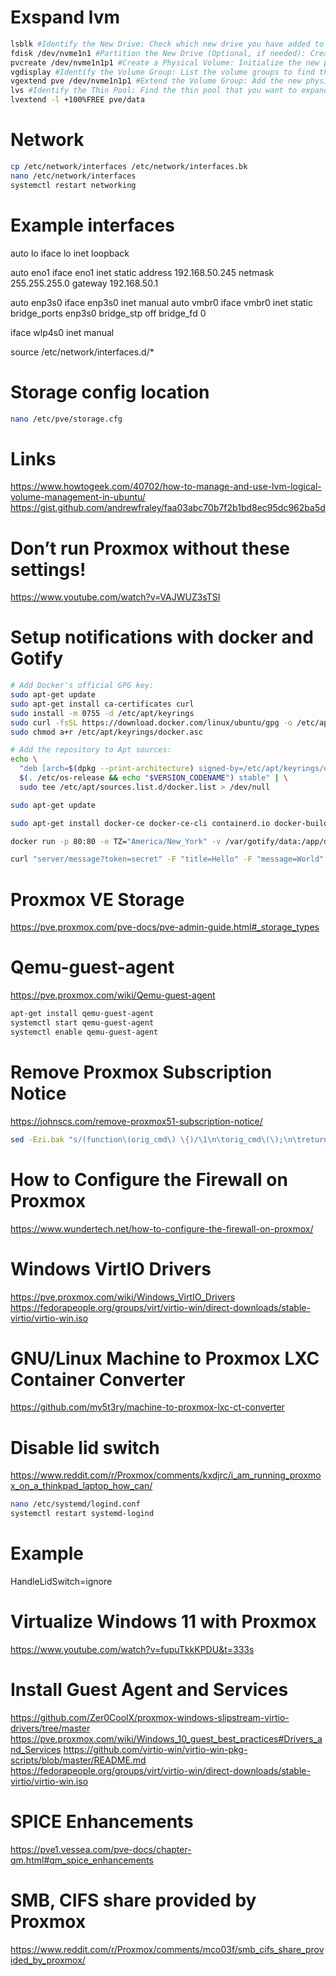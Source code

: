 # Exspand lvm
```bash
lsblk #Identify the New Drive: Check which new drive you have added to the system.
fdisk /dev/nvme1n1 #Partition the New Drive (Optional, if needed): Create a new partition on the drive (n use defaults)
pvcreate /dev/nvme1n1p1 #Create a Physical Volume: Initialize the new partition or disk for LVM.
vgdisplay #Identify the Volume Group: List the volume groups to find the one you want to extend.
vgextend pve /dev/nvme1n1p1 #Extend the Volume Group: Add the new physical volume to the volume group.
lvs #Identify the Thin Pool: Find the thin pool that you want to expand.
lvextend -l +100%FREE pve/data
```

# Network
```bash
cp /etc/network/interfaces /etc/network/interfaces.bk
nano /etc/network/interfaces
systemctl restart networking
```

# Example interfaces
auto lo
iface lo inet loopback

auto eno1
iface eno1 inet static
    address 192.168.50.245
    netmask 255.255.255.0
    gateway 192.168.50.1

auto enp3s0
iface enp3s0 inet manual
auto vmbr0
iface vmbr0 inet static
    bridge_ports enp3s0
    bridge_stp off
    bridge_fd 0

iface wlp4s0 inet manual

source /etc/network/interfaces.d/*

# Storage config location
```bash
nano /etc/pve/storage.cfg
```

# Links
https://www.howtogeek.com/40702/how-to-manage-and-use-lvm-logical-volume-management-in-ubuntu/
https://gist.github.com/andrewfraley/faa03abc70b7f2b1bd8ec95dc962ba5d

# Don’t run Proxmox without these settings!
https://www.youtube.com/watch?v=VAJWUZ3sTSI

# Setup notifications with docker and Gotify
```bash
# Add Docker's official GPG key:
sudo apt-get update
sudo apt-get install ca-certificates curl
sudo install -m 0755 -d /etc/apt/keyrings
sudo curl -fsSL https://download.docker.com/linux/ubuntu/gpg -o /etc/apt/keyrings/docker.asc
sudo chmod a+r /etc/apt/keyrings/docker.asc

# Add the repository to Apt sources:
echo \
  "deb [arch=$(dpkg --print-architecture) signed-by=/etc/apt/keyrings/docker.asc] https://download.docker.com/linux/ubuntu \
  $(. /etc/os-release && echo "$VERSION_CODENAME") stable" | \
  sudo tee /etc/apt/sources.list.d/docker.list > /dev/null

sudo apt-get update

sudo apt-get install docker-ce docker-ce-cli containerd.io docker-buildx-plugin docker-compose-plugin

docker run -p 80:80 -e TZ="America/New_York" -v /var/gotify/data:/app/data gotify/server

curl "server/message?token=secret" -F "title=Hello" -F "message=World" -F "priority=5"
```

# Proxmox VE Storage
https://pve.proxmox.com/pve-docs/pve-admin-guide.html#_storage_types

# Qemu-guest-agent
https://pve.proxmox.com/wiki/Qemu-guest-agent

```bash
apt-get install qemu-guest-agent
systemctl start qemu-guest-agent
systemctl enable qemu-guest-agent
```

# Remove Proxmox Subscription Notice
https://johnscs.com/remove-proxmox51-subscription-notice/

```bash
sed -Ezi.bak "s/(function\(orig_cmd\) \{)/\1\n\torig_cmd\(\);\n\treturn;/g" /usr/share/javascript/proxmox-widget-toolkit/proxmoxlib.js && systemctl restart pveproxy.service
```

# How to Configure the Firewall on Proxmox
https://www.wundertech.net/how-to-configure-the-firewall-on-proxmox/

# Windows VirtIO Drivers
https://pve.proxmox.com/wiki/Windows_VirtIO_Drivers
https://fedorapeople.org/groups/virt/virtio-win/direct-downloads/stable-virtio/virtio-win.iso

# GNU/Linux Machine to Proxmox LXC Container Converter
https://github.com/my5t3ry/machine-to-proxmox-lxc-ct-converter

# Disable lid switch
https://www.reddit.com/r/Proxmox/comments/kxdjrc/i_am_running_proxmox_on_a_thinkpad_laptop_how_can/

```bash
nano /etc/systemd/logind.conf
systemctl restart systemd-logind
```

# Example
HandleLidSwitch=ignore

# Virtualize Windows 11 with Proxmox
https://www.youtube.com/watch?v=fupuTkkKPDU&t=333s

# Install Guest Agent and Services
https://github.com/Zer0CoolX/proxmox-windows-slipstream-virtio-drivers/tree/master
https://pve.proxmox.com/wiki/Windows_10_guest_best_practices#Drivers_and_Services
https://github.com/virtio-win/virtio-win-pkg-scripts/blob/master/README.md
https://fedorapeople.org/groups/virt/virtio-win/direct-downloads/stable-virtio/virtio-win.iso

# SPICE Enhancements 
https://pve1.vessea.com/pve-docs/chapter-qm.html#qm_spice_enhancements

# SMB, CIFS share provided by Proxmox
https://www.reddit.com/r/Proxmox/comments/mco03f/smb_cifs_share_provided_by_proxmox/
